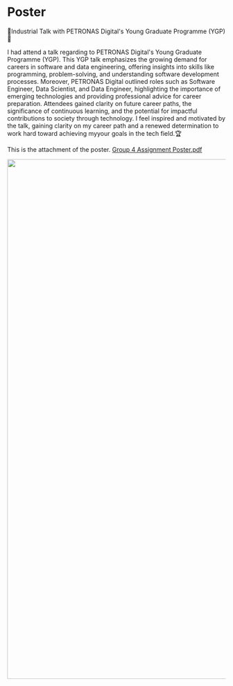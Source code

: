 # Poster
👾Industrial Talk with PETRONAS Digital's Young Graduate Programme (YGP)🤖

I had attend a talk regarding to PETRONAS Digital's Young Graduate Programme (YGP). This YGP talk emphasizes the growing demand for careers in software and data engineering, offering insights into skills like programming, problem-solving, and understanding software development processes.
Moreover, PETRONAS Digital outlined roles such as Software Engineer, Data Scientist, and Data Engineer, highlighting the importance of emerging technologies and providing professional advice for career preparation. 
Attendees gained clarity on future career paths, the significance of continuous learning, and the potential for impactful contributions to society through technology.
I feel inspired and motivated by the talk, gaining clarity on my career path and a renewed determination to work hard toward achieving myyour goals in the tech field.🏆

This is the attachment of the poster. [Group 4 Assignment Poster.pdf](https://github.com/user-attachments/files/18341891/Group.4.Assignment.Poster.pdf)

<p align="center">
  <img src = "https://github.com/user-attachments/files/18341891/Group.4.Assignment.Poster.pdf" width="800" height="1200"/>
</p>
